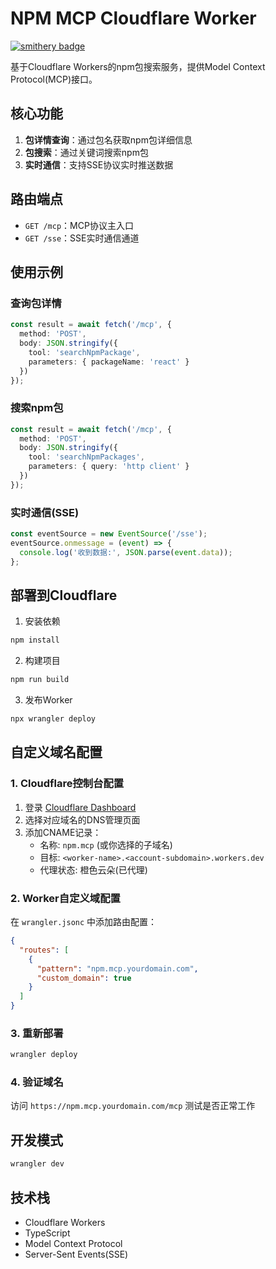 # NPM MCP Cloudflare Worker

[![smithery badge](https://smithery.ai/badge/@mateusribeirocampos/npm-mcp-server)](https://smithery.ai/server/@mateusribeirocampos/npm-mcp-server)

基于Cloudflare Workers的npm包搜索服务，提供Model Context Protocol(MCP)接口。

## 核心功能

1. **包详情查询**：通过包名获取npm包详细信息
2. **包搜索**：通过关键词搜索npm包
3. **实时通信**：支持SSE协议实时推送数据

## 路由端点

- `GET /mcp`：MCP协议主入口
- `GET /sse`：SSE实时通信通道

## 使用示例

### 查询包详情
```typescript
const result = await fetch('/mcp', {
  method: 'POST',
  body: JSON.stringify({
    tool: 'searchNpmPackage',
    parameters: { packageName: 'react' }
  })
});
```

### 搜索npm包
```typescript
const result = await fetch('/mcp', {
  method: 'POST',
  body: JSON.stringify({
    tool: 'searchNpmPackages',
    parameters: { query: 'http client' }
  })
});
```

### 实时通信(SSE)
```javascript
const eventSource = new EventSource('/sse');
eventSource.onmessage = (event) => {
  console.log('收到数据:', JSON.parse(event.data));
};
```

## 部署到Cloudflare

1. 安装依赖
```bash
npm install
```

2. 构建项目
```bash
npm run build
```

3. 发布Worker
```bash
npx wrangler deploy
```

## 自定义域名配置

### 1. Cloudflare控制台配置
1. 登录 [Cloudflare Dashboard](https://dash.cloudflare.com)
2. 选择对应域名的DNS管理页面
3. 添加CNAME记录：
   - 名称: `npm.mcp` (或你选择的子域名)
   - 目标: `<worker-name>.<account-subdomain>.workers.dev`
   - 代理状态: 橙色云朵(已代理)

### 2. Worker自定义域配置
在 `wrangler.jsonc` 中添加路由配置：
```json
{
  "routes": [
    {
      "pattern": "npm.mcp.yourdomain.com",
      "custom_domain": true
    }
  ]
}
```

### 3. 重新部署
```bash
wrangler deploy
```

### 4. 验证域名
访问 `https://npm.mcp.yourdomain.com/mcp` 测试是否正常工作

## 开发模式

```bash
wrangler dev
```

## 技术栈

- Cloudflare Workers
- TypeScript
- Model Context Protocol
- Server-Sent Events(SSE)
